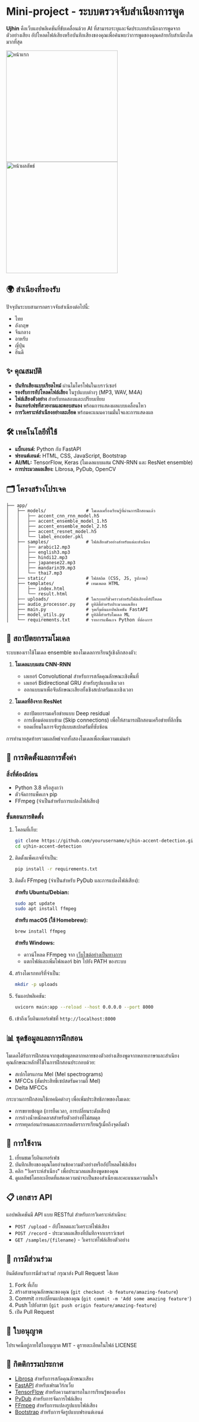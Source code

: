 # Mini-project - ระบบตรวจจับสำเนียงการพูด

**Ujhin** คือเว็บแอปพลิเคชันที่ขับเคลื่อนด้วย AI ที่สามารถระบุและจัดประเภทสำเนียงการพูดจากตัวอย่างเสียง อัปโหลดไฟล์เสียงหรือบันทึกเสียงของคุณเพื่อค้นพบว่าการพูดของคุณคล้ายกับสำเนียงใดมากที่สุด

<img src="./app/static/assets/app.png" width="300" alt="หน้าแรก"> <img src="./app/static/assets/result.png" width="300" alt="หน้าผลลัพธ์">
## 🌍 สำเนียงที่รองรับ

ปัจจุบันระบบสามารถตรวจจับสำเนียงต่อไปนี้:
- ไทย
- อังกฤษ
- จีนกลาง
- อาหรับ
- ญี่ปุ่น
- ฮินดี

## ✨ คุณสมบัติ

- **บันทึกเสียงแบบเรียลไทม์** ผ่านไมโครโฟนในเบราว์เซอร์
- **รองรับการอัปโหลดไฟล์เสียง** ในรูปแบบต่างๆ (MP3, WAV, M4A)
- **ไฟล์เสียงตัวอย่าง** สำหรับทดสอบและเปรียบเทียบ
- **อินเทอร์เฟซที่สวยงามและตอบสนอง** พร้อมการแสดงผลแบบเคลื่อนไหว
- **การวิเคราะห์สำเนียงอย่างละเอียด** พร้อมคะแนนความมั่นใจและการแสดงผล

## 🛠️ เทคโนโลยีที่ใช้

- **แบ็กเอนด์:** Python กับ FastAPI
- **ฟรอนต์เอนด์:** HTML, CSS, JavaScript, Bootstrap
- **AI/ML:** TensorFlow, Keras (โมเดลแบบผสม CNN-RNN และ ResNet ensemble)
- **การประมวลผลเสียง:** Librosa, PyDub, OpenCV

## 🗂️ โครงสร้างโปรเจค

```
├── app/
│   ├── models/               # โมเดลเครื่องเรียนรู้ที่ผ่านการฝึกสอนแล้ว
│   │   ├── accent_cnn_rnn_model.h5
│   │   ├── accent_ensemble_model_1.h5
│   │   ├── accent_ensemble_model_2.h5
│   │   ├── accent_resnet_model.h5
│   │   └── label_encoder.pkl
│   ├── samples/              # ไฟล์เสียงตัวอย่างสำหรับแต่ละสำเนียง
│   │   ├── arabic12.mp3
│   │   ├── english3.mp3
│   │   ├── hindi12.mp3
│   │   ├── japanese22.mp3
│   │   ├── mandarin39.mp3
│   │   └── thai7.mp3
│   ├── static/               # ไฟล์สถิต (CSS, JS, รูปภาพ)
│   ├── templates/            # เทมเพลต HTML
│   │   ├── index.html
│   │   └── result.html
│   ├── uploads/              # ไดเรกทอรีชั่วคราวสำหรับไฟล์เสียงที่อัปโหลด
│   ├── audio_processor.py    # ยูทิลิตี้สำหรับประมวลผลเสียง
│   ├── main.py               # จุดเริ่มต้นแอปพลิเคชัน FastAPI
│   ├── model_utils.py        # ยูทิลิตี้สำหรับโมเดล ML
│   └── requirements.txt      # รายการแพ็คเกจ Python ที่ต้องการ
```

## 🧠 สถาปัตยกรรมโมเดล

ระบบของเราใช้โมเดล ensemble ของโมเดลการเรียนรู้เชิงลึกสองตัว:

1. **โมเดลแบบผสม CNN-RNN**
   - เลเยอร์ Convolutional สำหรับการสกัดคุณลักษณะเชิงพื้นที่
   - เลเยอร์ Bidirectional GRU สำหรับรูปแบบเชิงเวลา
   - ออกแบบมาเพื่อจับลักษณะเสียงทั้งเชิงสเปกตรัมและเชิงเวลา

2. **โมเดลที่อิงจาก ResNet**
   - สถาปัตยกรรมเครือข่ายแบบ Deep residual
   - การเชื่อมต่อแบบข้าม (Skip connections) เพื่อให้สามารถฝึกสอนเครือข่ายที่ลึกขึ้น
   - ยอดเยี่ยมในการจับรูปแบบสเปกตรัมที่ซับซ้อน

การทำนายสุดท้ายรวมผลลัพธ์จากทั้งสองโมเดลเพื่อเพิ่มความแม่นยำ

## 🔧 การติดตั้งและการตั้งค่า

### สิ่งที่ต้องมีก่อน

- Python 3.8 หรือสูงกว่า
- ตัวจัดการแพ็คเกจ pip
- FFmpeg (จำเป็นสำหรับการแปลงไฟล์เสียง)

### ขั้นตอนการติดตั้ง

1. โคลนที่เก็บ:
   ```bash
   git clone https://github.com/yourusername/ujhin-accent-detection.git
   cd ujhin-accent-detection
   ```

2. ติดตั้งแพ็คเกจที่จำเป็น:
   ```bash
   pip install -r requirements.txt
   ```

3. ติดตั้ง FFmpeg (จำเป็นสำหรับ PyDub และการแปลงไฟล์เสียง):

   **สำหรับ Ubuntu/Debian:**
   ```bash
   sudo apt update
   sudo apt install ffmpeg
   ```

   **สำหรับ macOS (ใช้ Homebrew):**
   ```bash
   brew install ffmpeg
   ```

   **สำหรับ Windows:**
   - ดาวน์โหลด FFmpeg จาก [เว็บไซต์อย่างเป็นทางการ](https://ffmpeg.org/download.html)
   - แตกไฟล์และเพิ่มโฟลเดอร์ bin ไปยัง PATH ของระบบ

4. สร้างไดเรกทอรีที่จำเป็น:
   ```bash
   mkdir -p uploads
   ```

5. รันแอปพลิเคชัน:
   ```bash
   uvicorn main:app --reload --host 0.0.0.0 --port 8000
   ```

6. เข้าถึงเว็บอินเทอร์เฟซที่ `http://localhost:8000`

## 📊 ชุดข้อมูลและการฝึกสอน

โมเดลได้รับการฝึกสอนจากชุดข้อมูลหลากหลายของตัวอย่างเสียงพูดจากหลายภาษาและสำเนียง คุณลักษณะหลักที่ใช้ในการฝึกสอนประกอบด้วย:

- สเปกโตรแกรม Mel (Mel spectrograms)
- MFCCs (สัมประสิทธิ์เซปสตรัมความถี่ Mel)
- Delta MFCCs

กระบวนการฝึกสอนใช้เทคนิคต่างๆ เพื่อเพิ่มประสิทธิภาพของโมเดล:
- การขยายข้อมูล (การยืดเวลา, การเปลี่ยนระดับเสียง)
- การถ่วงน้ำหนักคลาสสำหรับตัวอย่างที่ไม่สมดุล
- การหยุดก่อนกำหนดและการลดอัตราการเรียนรู้เมื่อถึงจุดอิ่มตัว

## 🚀 การใช้งาน

1. เยี่ยมชมเว็บอินเทอร์เฟซ
2. บันทึกเสียงของคุณโดยอ่านข้อความตัวอย่างหรืออัปโหลดไฟล์เสียง
3. คลิก "วิเคราะห์สำเนียง" เพื่อประมวลผลเสียงพูดของคุณ
4. ดูผลลัพธ์โดยละเอียดที่แสดงความน่าจะเป็นของสำเนียงและคะแนนความมั่นใจ

## 📋 เอกสาร API

แอปพลิเคชันมี API แบบ RESTful สำหรับการวิเคราะห์สำเนียง:

- `POST /upload` - อัปโหลดและวิเคราะห์ไฟล์เสียง
- `POST /record` - ประมวลผลเสียงที่บันทึกจากเบราว์เซอร์
- `GET /samples/{filename}` - วิเคราะห์ไฟล์เสียงตัวอย่าง

## 🤝 การมีส่วนร่วม

ยินดีต้อนรับการมีส่วนร่วม! กรุณาส่ง Pull Request ได้เลย

1. Fork ที่เก็บ
2. สร้างสาขาคุณลักษณะของคุณ (`git checkout -b feature/amazing-feature`)
3. Commit การเปลี่ยนแปลงของคุณ (`git commit -m 'Add some amazing feature'`)
4. Push ไปยังสาขา (`git push origin feature/amazing-feature`)
5. เปิด Pull Request

## 📝 ใบอนุญาต

โปรเจคนี้อยู่ภายใต้ใบอนุญาต MIT - ดูรายละเอียดในไฟล์ LICENSE

## 🙏 กิตติกรรมประกาศ

- [Librosa](https://librosa.org/) สำหรับการสกัดคุณลักษณะเสียง
- [FastAPI](https://fastapi.tiangolo.com/) สำหรับเฟรมเวิร์กเว็บ
- [TensorFlow](https://www.tensorflow.org/) สำหรับความสามารถในการเรียนรู้ของเครื่อง
- [PyDub](https://github.com/jiaaro/pydub) สำหรับการจัดการไฟล์เสียง
- [FFmpeg](https://ffmpeg.org/) สำหรับการแปลงรูปแบบไฟล์เสียง
- [Bootstrap](https://getbootstrap.com/) สำหรับการจัดรูปแบบฟรอนต์เอนด์
